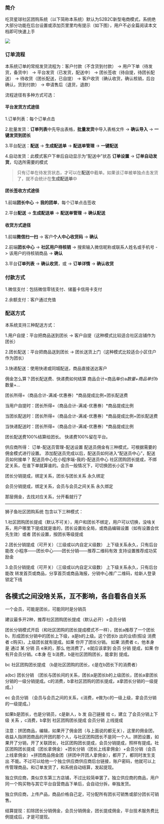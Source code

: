 ### 简介 <span id="jj"></span>

吃货星球社区团购系统（以下简称本系统）默认为S2B2C新型电商模式，系统绝大部分功能在后台设置或添加页里里均有提示（如下图），用户不必全篇阅读本文档即可快速上手

![](https://image.docs.ch871.com/screenshot-ep.back02.png)

### 订单流程 <span id="ddlc"></span>

本系统订单的常规发货流程为：客户付款（不含货到付款） -> 用户下单（待发货，备货中） -> 平台发货（已发货，配送中） -> 团长签收（待自提，待团长配送） -> 待收货（团长配送，已自提） -> 客户收货（确认收货，确认核销，后台确认，货到付款） -> 申请售后（退货，退款）

流程途径有多种方式可选：
#### 平台发货方式途径

1.订单列表：每个订单点击

2.批量发货：**订单列表**中先导出表格，**批量发货**中导入表格文件 -> **确认导入** -> **一键发货到团长**

3.平台配送：**配送** -> **生成配送单** -> **配送单管理** -> **一键配送**

4.自动发货：此模式客户下单后自动显示为“配送中”状态 **订单设置** -> **订单自动发货**，勾选所需要的模式

> 只有订单在待发货状态，才可以在**配送**中截单。如果该订单被单独点击发货了，就不会统计在**生成配送单**中

#### 团长签收方式途径

1.前端**团长中心** -> **我的团单**，每个订单点击签收

2.平台**配送** -> **生成配送单** -> **配送单管理** -> **确认配送**

#### 收货方式途径

1.前端**微信扫一扫** -> 客户**个人中心收货码** -> **确认**

2.前端**团长中心** -> **社区用户待核销** -> 搜索输入微信昵称或联系人姓名或手机号 -> 该用户的待核销商品 -> **确认**

3.平台**订单列表** -> **确认收货**，或 -> **订单详情** -> **确认收货**

### 付款方式 <span id="fkfs"></span>
1.微信支付：包括微信零钱支付、储蓄卡信用卡支付

2.余额支付：客户通过充值

### 配送方式 <span id="psfs"></span>

本系统支持三种配送方式：

1.用户自提：平台把商品送到团长 -> 客户自提（这种模式比较适合社区店铺作为团长）

2.团长配送：平台把商品送到团长 -> 团长送货上门（这种模式比较适合小区住户作为团长）

3.快递配送：使用快递或同城配送，商品直接送达客户








佣金怎么算？团长配送费、快递费如何结算
商品合计=商品单价a*数量+商品单价b*数量+...

团长所得=（商品合计-满减-优惠券）*商品提成比例+团长配送费

当用户自提时：团长所得=（商品合计-满减-优惠券）*商品提成比例

当团长配送时：团长所得=（商品合计-满减-优惠券）*商品提成比例+团长配送费

当快递配送时：团长所得=（商品合计-满减-优惠券）*商品提成比例

团长配送费100%结算给团长。
快递费100%留在平台。

供应商所得：
订单-配送员管理-配送设置
配送员佣金有三种模式，可根据需要的佣金模式进行设置。
添加配送员完成以后，配送员如何进入“配送员中心”，配送员如何接单？
配送员中心在小程序端-我的-配送员中心
社区团购团长提成，不绑定关系，在谁下单就算谁的。会员一般情况下，可切换团长小区下单

团长分销提成，绑定关系，团长与团长关系
永久绑定

会员分销提成，绑定关系，会员与会员之间关系
永久绑定

那层佣金，去找对应关系，分开看就行了

-----------------------------------------------------------------------------------------------------

狮子鱼社区团购系统
包含以下三种模式：

1.社区团购团长提成（默认不可关），用户和团长不绑定，用户可以切换，没啥关系，用户哪里下提成就是谁的，团长设置处全局，或商品编辑设置（如有设置会优先生效）或者 团长设置，按团长等级提成

2.团长分销提成（可开关）（三级或以内自定义级数）
上下级关系永久，只有后台能改
小程序——团长中心——团长分销——推荐二维码有效
支持设置推荐成功奖励金

3.会员分销提成（可开关）（三级或以内自定义级数）
上下级关系永久，只有后台能改
转发首页或商品，分享首页或商品海报，分销中心推广二维码，给新人登录锁定下线

各模式之间没啥关系，互不影响，各自看各自关系
----------------------------------------------------------------------------------------------------

一个会员，可能是团长，可能同时是分销员

建议最多开2种，推荐社区团购团长提成（默认必开）+会员分销

团长分销模式开启（和社区团购的团长提成模式不一样），团长a推荐了一个团长b，形成团长分销中的团长上下级，a是b的上级。这个团长b 出的业绩(假设 消费者 c购买)，上级团长就有提成。如果 你开了团长分销。   如果 消费者 c，他本身 是 通过 某 分销 员 e来的，那么  他消费了，e就应该拿到 会员 分销 提成，如果 你有开会员分销。c本身 在 b消费，b是社区团购团长，能拿到 提成。

bc 社区团购团长提成
（b是社区团购的团长，c是在b团长下的消费者）

a(bc)    团长分销
（团长与团长间的关系，团长a是团长b的上级团长，团长a拿团长分销的一级分销提成。c的消费，b拿社区团购的团长提成，a拿团长分销的一级提成。）

ec    会员分销 
（会员与会员之间的关系，c消费，e做为c的一级上级，拿会员分销的一级提成。）

如果b是团长，也是分销员，c是新人，b 发 自己链接  给 c，建立 了会员分销上下级 关系 ，c消费，b拿到 社区团购团长提成  会员分销 上线提成 


注意：拼团商品，编辑，如果开了佣金团（与上面说的都无关），这里的佣金团，收益人指拼团商品的开团的那个人，与社区团购团长不是同一个人。拼团设置，如果开了分销，开了关联团长，社区团购团长提成，会员分销提成，照样有提成。社区团购团长提成（团长拿佣金）+团长分销（团长上线拿佣金）+会员分销（会员上线拿佣金）+拼团商品佣金团（拼团中开团人拿佣金），都开了，都同时发生支出
不能。不过可以给他一个独立供应商供应商后台链接，账户密码，他就可以上传管理商品，和订单发货了，和系统自动结算，发起提现。

独立供应商，类似京东第三方店铺，不过比较简单罢了。独立供应商的商品，用户同一个购买物与其它平台自营商品下单后，会自动分拆，单独发货。

独立供应商，上传产品，商品价格自己定，可分配所有团长可销售或部分团长可销售。

结算提现：扣除团长分销佣金，会员分销佣金，团长提成佣金，平台技术服务费比例提成后，才是可提现。

